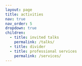 ```yaml
---
layout: page
title: activities
nav: true
nav_order: 5
dropdown: true
children:
  - title: invited talks
    permalink: /talks/
  - title: divider
  - title: professional services
    permalink: /services/
---
```

